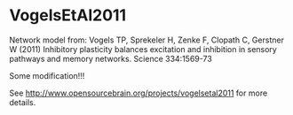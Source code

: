 VogelsEtAl2011
==============

Network model from: Vogels TP, Sprekeler H, Zenke F, Clopath C, Gerstner W (2011) Inhibitory plasticity 
balances excitation and inhibition in sensory pathways and memory networks. Science 334:1569-73

Some modification!!!

See http://www.opensourcebrain.org/projects/vogelsetal2011 for more details.
